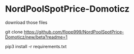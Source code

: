# NordPoolSpotPrice-Domoticz

download those files

git clone https://github.com/flopp999/NordPoolSpotPrice-Domoticz/new/beta?readme=1

pip3 install -r requirements.txt
